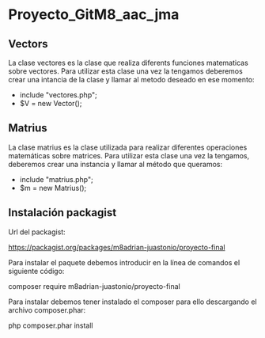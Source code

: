 # Proyecto_GitM8_aac_jma

## Vectors

La clase vectores es la clase que realiza diferents funciones matematicas sobre vectores.
Para utilizar esta clase una vez la tengamos deberemos crear una intancia de la clase y llamar al metodo deseado en ese momento:

- include "vectores.php";
- $V = new Vector();
  
## Matrius

La clase matrius es la clase utilizada para realizar diferentes operaciones matemáticas sobre matrices.
Para utilizar esta clase una vez la tengamos, deberemos crear una instancia y llamar al método que queramos:

- include "matrius.php";
- $m = new Matrius();

## Instalación packagist

Url del packagist:

  https://packagist.org/packages/m8adrian-juastonio/proyecto-final
  
Para instalar el paquete debemos introducir en la línea de comandos el siguiente código:

  composer require m8adrian-juastonio/proyecto-final

Para instalar debemos tener instalado el composer para ello descargando el archivo composer.phar:

  php composer.phar install
